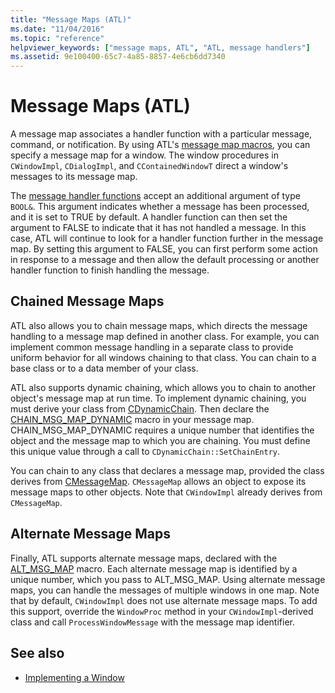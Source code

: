 ```yaml
---
title: "Message Maps (ATL)"
ms.date: "11/04/2016"
ms.topic: "reference"
helpviewer_keywords: ["message maps, ATL", "ATL, message handlers"]
ms.assetid: 9e100400-65c7-4a85-8857-4e6cb6dd7340
---
```

# Message Maps (ATL)

A message map associates a handler function with a particular message, command, or notification. By using ATL's [message map macros](../atl/reference/message-map-macros-atl.md), you can specify a message map for a window. The window procedures in `CWindowImpl`, `CDialogImpl`, and `CContainedWindowT` direct a window's messages to its message map.

The [message handler functions](../atl/message-handler-functions.md) accept an additional argument of type `BOOL&`. This argument indicates whether a message has been processed, and it is set to TRUE by default. A handler function can then set the argument to FALSE to indicate that it has not handled a message. In this case, ATL will continue to look for a handler function further in the message map. By setting this argument to FALSE, you can first perform some action in response to a message and then allow the default processing or another handler function to finish handling the message.

## Chained Message Maps

ATL also allows you to chain message maps, which directs the message handling to a message map defined in another class. For example, you can implement common message handling in a separate class to provide uniform behavior for all windows chaining to that class. You can chain to a base class or to a data member of your class.

ATL also supports dynamic chaining, which allows you to chain to another object's message map at run time. To implement dynamic chaining, you must derive your class from [CDynamicChain](../atl/reference/cdynamicchain-class.md). Then declare the [CHAIN_MSG_MAP_DYNAMIC](reference/message-map-macros-atl.md#chain_msg_map_dynamic) macro in your message map. CHAIN_MSG_MAP_DYNAMIC requires a unique number that identifies the object and the message map to which you are chaining. You must define this unique value through a call to `CDynamicChain::SetChainEntry`.

You can chain to any class that declares a message map, provided the class derives from [CMessageMap](../atl/reference/cmessagemap-class.md). `CMessageMap` allows an object to expose its message maps to other objects. Note that `CWindowImpl` already derives from `CMessageMap`.

## Alternate Message Maps

Finally, ATL supports alternate message maps, declared with the [ALT_MSG_MAP](reference/message-map-macros-atl.md#alt_msg_map) macro. Each alternate message map is identified by a unique number, which you pass to ALT_MSG_MAP. Using alternate message maps, you can handle the messages of multiple windows in one map. Note that by default, `CWindowImpl` does not use alternate message maps. To add this support, override the `WindowProc` method in your `CWindowImpl`-derived class and call `ProcessWindowMessage` with the message map identifier.

## See also

- [Implementing a Window](../atl/implementing-a-window.md)
